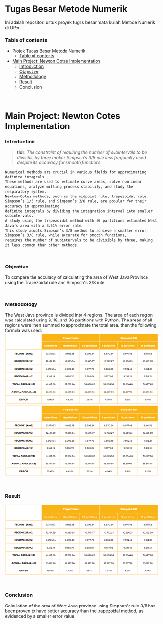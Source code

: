 # Tugas Besar Metode Numerik

Ini adalah repositori untuk proyek tugas besar mata kuliah Metode Numerik di UPer.

### Table of contents

- [Projek Tugas Besar Metode Numerik](#tugas-besar-metode-numerik)
    - [Table of contents](#table-of-contents)
- [Main Project: Newton Cotes Implementation ](#main-project-newton-cotes-implementation-)
    - [Introduction ](#introduction-)
    - [Objective ](#objective-)
    - [Methodology ](#methodology-)
    - [Result ](#result-)
    - [Conclusion ](#conclusion-)

<br/>

# Main Project: Newton Cotes Implementation <a name="project"></a>

### Introduction <a name="prob"></a>

> **tldr**: _The constraint of requiring the number of subintervals to be divisible by three makes Simpson’s 3/8 rule less frequently used despite its accuracy for smooth functions._

```
Numerical methods are crucial in various fields for approximating definite integrals.
These methods are used to estimate curve areas, solve nonlinear equations, analyze milling process stability, and study the respiratory system.
Newton-Cotes methods, such as the midpoint rule, trapezoidal rule, Simpson’s 1/3 rule, and Simpson’s 3/8 rule, are popular for their accuracy in approximating
definite integrals by dividing the integration interval into smaller subintervals.
A study using the trapezoidal method with 36 partitions estimated West Java's area with a 3.51% error rate.
This study adopts Simpson’s 3/8 method to achieve a smaller error. Simpson’s 3/8 rule, while accurate for smooth functions,
requires the number of subintervals to be divisible by three, making it less common than other methods.
```

<br/>

### Objective <a name="sol"></a>

To compare the accuracy of calculating the area of West Java Province using the Trapezoidal rule and Simpson's 3/8 rule.

<br/>

### Methodology <a name="hw"></a>

The West Java province is divided into 4 regions. The area of each region was calculated using 9, 18, and 36 partitions with Python. The areas of all regions were then summed to approximate the total area. then the following formula was used:
![Method](https://github.com/Aryasharii/metode-numerik/blob/UAS/Result/Screenshot%202024-06-01%20132947.png)
![Method](https://github.com/Aryasharii/metode-numerik/blob/UAS/Result/Screenshot%202024-06-01%20132947.png)

<br/>

### Result <a name="hwsetup"></a>

![Result](https://github.com/Aryasharii/metode-numerik/blob/UAS/Result/Screenshot%202024-06-01%20132947.png)

<br/>

### Conclusion <a name="comm"></a>

Calculation of the area of West Java province using Simpson's rule 3/8 has been proven to have better accuracy than the trapezoidal method, as evidenced by a smaller error value. 

<br/>
